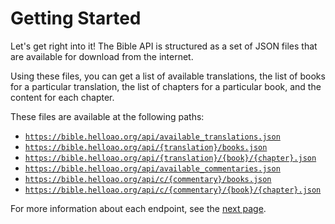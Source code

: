 # Getting Started

Let's get right into it! The Bible API is structured as a set of JSON files that are available for download from the internet.

Using these files, you can get a list of available translations, the list of books for a particular translation, the list of chapters for a particular book, and the content for each chapter.

These files are available at the following paths:

-   [`https://bible.helloao.org/api/available_translations.json`](../reference/README.md#available-translations)
-   [`https://bible.helloao.org/api/{translation}/books.json`](../reference/README.md#list-books-in-a-translation)
-   [`https://bible.helloao.org/api/{translation}/{book}/{chapter}.json`](../reference/README.md#get-a-chapter-from-a-translation)
-   [`https://bible.helloao.org/api/available_commentaries.json`](../reference/README.md#available-commentaries)
-   [`https://bible.helloao.org/api/c/{commentary}/books.json`](../reference/README.md#list-books-in-a-commentary)
-   [`https://bible.helloao.org/api/c/{commentary}/{book}/{chapter}.json`](../reference/README.md#get-a-chapter-from-a-commentary)

For more information about each endpoint, see the [next page](./making-requests.md).
